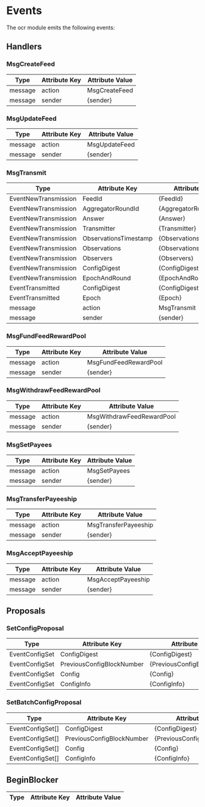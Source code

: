 <!--
order: 7
title: Events
-->

# Events

The ocr module emits the following events:

## Handlers

### MsgCreateFeed

| Type    | Attribute Key | Attribute Value |
| ------- | ------------- | --------------- |
| message | action        | MsgCreateFeed   |
| message | sender        | {sender}        |

### MsgUpdateFeed

| Type    | Attribute Key | Attribute Value |
| ------- | ------------- | --------------- |
| message | action        | MsgUpdateFeed   |
| message | sender        | {sender}        |

### MsgTransmit

| Type                 | Attribute Key         | Attribute Value         |
| -------------------- | --------------------- | ----------------------- |
| EventNewTransmission | FeedId                | {FeedId}                |
| EventNewTransmission | AggregatorRoundId     | {AggregatorRoundId}     |
| EventNewTransmission | Answer                | {Answer}                |
| EventNewTransmission | Transmitter           | {Transmitter}           |
| EventNewTransmission | ObservationsTimestamp | {ObservationsTimestamp} |
| EventNewTransmission | Observations          | {Observations}          |
| EventNewTransmission | Observers             | {Observers}             |
| EventNewTransmission | ConfigDigest          | {ConfigDigest}          |
| EventNewTransmission | EpochAndRound         | {EpochAndRound}         |
| EventTransmitted     | ConfigDigest          | {ConfigDigest}          |
| EventTransmitted     | Epoch                 | {Epoch}                 |
| message              | action                | MsgTransmit             |
| message              | sender                | {sender}                |

### MsgFundFeedRewardPool

| Type    | Attribute Key | Attribute Value       |
| ------- | ------------- | --------------------- |
| message | action        | MsgFundFeedRewardPool |
| message | sender        | {sender}              |

### MsgWithdrawFeedRewardPool

| Type    | Attribute Key | Attribute Value           |
| ------- | ------------- | ------------------------- |
| message | action        | MsgWithdrawFeedRewardPool |
| message | sender        | {sender}                  |

### MsgSetPayees

| Type    | Attribute Key | Attribute Value |
| ------- | ------------- | --------------- |
| message | action        | MsgSetPayees    |
| message | sender        | {sender}        |

### MsgTransferPayeeship

| Type    | Attribute Key | Attribute Value      |
| ------- | ------------- | -------------------- |
| message | action        | MsgTransferPayeeship |
| message | sender        | {sender}             |

### MsgAcceptPayeeship

| Type    | Attribute Key | Attribute Value    |
| ------- | ------------- | ------------------ |
| message | action        | MsgAcceptPayeeship |
| message | sender        | {sender}           |

## Proposals

### SetConfigProposal

| Type           | Attribute Key             | Attribute Value             |
| -------------- | ------------------------- | --------------------------- |
| EventConfigSet | ConfigDigest              | {ConfigDigest}              |
| EventConfigSet | PreviousConfigBlockNumber | {PreviousConfigBlockNumber} |
| EventConfigSet | Config                    | {Config}                    |
| EventConfigSet | ConfigInfo                | {ConfigInfo}                |

### SetBatchConfigProposal

| Type             | Attribute Key             | Attribute Value             |
| ---------------- | ------------------------- | --------------------------- |
| EventConfigSet[] | ConfigDigest              | {ConfigDigest}              |
| EventConfigSet[] | PreviousConfigBlockNumber | {PreviousConfigBlockNumber} |
| EventConfigSet[] | Config                    | {Config}                    |
| EventConfigSet[] | ConfigInfo                | {ConfigInfo}                |

## BeginBlocker

| Type | Attribute Key | Attribute Value |
| ---- | ------------- | --------------- |
